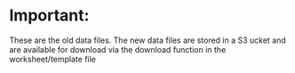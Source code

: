 # Important:
These are the old data files. The new data files are stored in a S3 ucket and are available for download via the download function in the worksheet/template file
